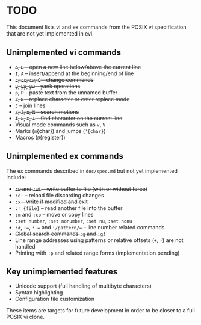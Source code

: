 # TODO

This document lists vi and ex commands from the POSIX vi specification that are not yet implemented in evi.

## Unimplemented vi commands

- ~~`o`, `O` – open a new line below/above the current line~~
- `I`, `A` – insert/append at the beginning/end of line
- ~~`c`, `cc`, `cw`, `C` – change commands~~
- ~~`y`, `yy`, `yw` – yank operations~~
- ~~`p`, `P` – paste text from the unnamed buffer~~
- ~~`r`, `R` – replace character or enter replace mode~~
- `J` – join lines
- ~~`/`, `?`, `n`, `N` – search motions~~
- ~~`f`, `F`, `t`, `T` – find character on the current line~~
- Visual mode commands such as `v`, `V`
- Marks (`m`{char}) and jumps (`'{char}`)
- Macros (`@`{register})

## Unimplemented ex commands

The ex commands described in `doc/spec.md` but not yet implemented include:

- ~~`:w` and `:w!` – write buffer to file (with or without force)~~
- `:e!` – reload file discarding changes
- ~~`:x` – write if modified and exit~~
- `:r {file}` – read another file into the buffer
- `:m` and `:co` – move or copy lines
- `:set number`, `:set nonumber`, `:set nu`, `:set nonu`
- `:#`, `:=`, `:.=` and `:/pattern/=` – line number related commands
- ~~Global search commands `:g` and `:g!`~~
- Line range addresses using patterns or relative offsets (`+`, `-`) are not handled
- Printing with `:p` and related range forms (implementation pending)

## Key unimplemented features

- Unicode support (full handling of multibyte characters)
- Syntax highlighting
- Configuration file customization

These items are targets for future development in order to be closer to a full POSIX vi clone.
